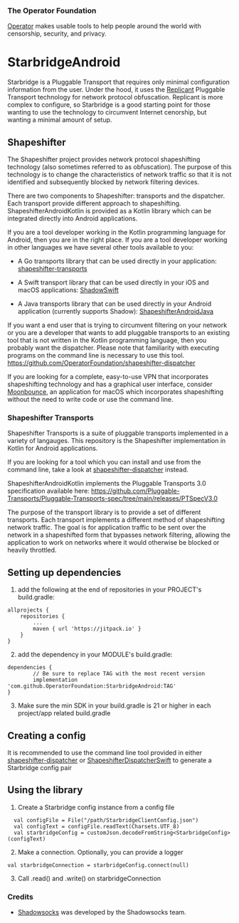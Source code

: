 ### The Operator Foundation

[Operator](https://operatorfoundation.org) makes usable tools to help people around the world with censorship, security, and privacy.

# StarbridgeAndroid

Starbridge is a Pluggable Transport that requires only minimal configuration information from the user. Under the hood, it uses the [Replicant](https://github.com/OperatorFoundation/ReplicantAndroid) Pluggable Transport technology for network protocol obfuscation. Replicant is more complex to configure, so Starbridge is a good starting point for those wanting to use the technology to circumvent Internet cenorship, but wanting a minimal amount of setup.

## Shapeshifter

The Shapeshifter project provides network protocol shapeshifting technology
(also sometimes referred to as obfuscation). The purpose of this technology is
to change the characteristics of network traffic so that it is not identified
and subsequently blocked by network filtering devices.

There are two components to Shapeshifter: transports and the dispatcher. Each
transport provide different approach to shapeshifting. ShapeshifterAndroidKotlin is provided as a 
Kotlin library which can be integrated directly into Android applications.

If you are a tool developer working in the Kotlin programming language for Android, then you
are in the right place. If you are a tool developer working in other languages we have 
several other tools available to you:

- A Go transports library that can be used directly in your application:
[shapeshifter-transports](https://github.com/OperatorFoundation/shapeshifter-transports)

- A Swift transport library that can be used directly in your iOS and macOS applications:
[ShadowSwift](https://github.com/OperatorFoundation/ShadowSwift.git)

- A Java transports library that can be used directly in your Android application (currently supports Shadow):
[ShapeshifterAndroidJava](https://github.com/OperatorFoundation/ShapeshifterAndroidJava)

If you want a end user that is trying to circumvent filtering on your network or
you are a developer that wants to add pluggable transports to an existing tool
that is not written in the Kotlin programming language, then you probably want the
dispatcher. Please note that familiarity with executing programs on the command
line is necessary to use this tool.
<https://github.com/OperatorFoundation/shapeshifter-dispatcher>

If you are looking for a complete, easy-to-use VPN that incorporates
shapeshifting technology and has a graphical user interface, consider
[Moonbounce](https://github.com/OperatorFoundation/Moonbounce), an application for macOS which incorporates shapeshifting without
the need to write code or use the command line.

### Shapeshifter Transports

Shapeshifter Transports is a suite of pluggable transports implemented in a variety of langauges. This repository 
is the Shapeshifter implementation in Kotlin for Android applications. 

If you are looking for a tool which you can install and
use from the command line, take a look at [shapeshifter-dispatcher](https://github.com/OperatorFoundation/shapeshifter-dispatcher.git) instead.

ShapeshifterAndroidKotlin implements the Pluggable Transports 3.0 specification available here:
<https://github.com/Pluggable-Transports/Pluggable-Transports-spec/tree/main/releases/PTSpecV3.0> 

The purpose of the transport library is to provide a set of different
transports. Each transport implements a different method of shapeshifting
network traffic. The goal is for application traffic to be sent over the network
in a shapeshifted form that bypasses network filtering, allowing
the application to work on networks where it would otherwise be blocked or
heavily throttled.

## Setting up dependencies

1) add the following at the end of repositories in your PROJECT's build.gradle:
```
allprojects {
    repositories {
        ...
        maven { url 'https://jitpack.io' }
    }
}
```

2) add the dependency in your MODULE's build.gradle:
```
dependencies {
        // Be sure to replace TAG with the most recent version
        implementation 'com.github.OperatorFoundation:StarbridgeAndroid:TAG'
}
```

3) Make sure the min SDK in your build.gradle is 21 or higher in each project/app related build.gradle

## Creating a config
It is recommended to use the command line tool provided in either [shapeshifter-dispatcher](https://github.com/OperatorFoundation/shapeshifter-dispatcher) or [ShapeshifterDispatcherSwift](https://github.com/OperatorFoundation/ShapeshifterDispatcherSwift) to generate a Starbridge config pair

## Using the library

1) Create a Starbridge config instance from a config file
```
  val configFile = File("/path/StarbridgeClientConfig.json")
  val configText = configFile.readText(Charsets.UTF_8)
  val starbridgeConfig = customJson.decodeFromString<StarbridgeConfig>(configText)
```

2) Make a connection.  Optionally, you can provide a logger
```
val starbridgeConnection = starbridgeConfig.connect(null)
```

3) Call .read() and .write() on starbridgeConnection

### Credits
* [Shadowsocks](https://shadowsocks.org/) was developed by the Shadowsocks team.
